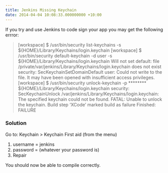 ```yaml
---
title: Jenkins Missing Keychain
date: 2014-04-04 10:08:33.000000000 +10:00
---
```

If you try and use Jenkins to code sign your app you may get the following errror:

> [workspace] $ /usr/bin/security list-keychains -s ${HOME}/Library/Keychains/login.keychain
[workspace] $ /usr/bin/security default-keychain -d user -s ${HOME}/Library/Keychains/login.keychain
Will not set default: file /private/var/jenkins/Library/Keychains/login.keychain does not exist
security: SecKeychainSetDomainDefault user: Could not write to the file. It may have been opened with insufficient access privileges.
[workspace] $ /usr/bin/security unlock-keychain -p \*\*\*\*\*\*\*\* ${HOME}/Library/Keychains/login.keychain
security: SecKeychainUnlock /var/jenkins/Library/Keychains/login.keychain: The specified keychain could not be found.
FATAL: Unable to unlock the keychain.
Build step ‘XCode’ marked build as failure
Finished: FAILURE

### Solution

Go to: Keychain > Keychain First aid (from the menu)

1.	username = jenkins
2.	password = (whatever your password is)
3.	Repair

You should now be able to compile correctly.
